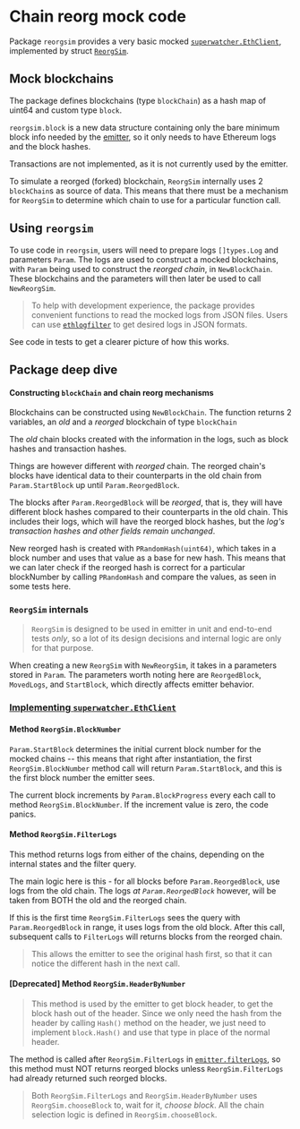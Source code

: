 # Chain reorg mock code

Package `reorgsim` provides a very basic mocked [`superwatcher.EthClient`](../../ethclient.go),
implemented by struct [`ReorgSim`](./reorgsim.go).

## Mock blockchains

The package defines blockchains (type `blockChain`) as a hash map of uint64 and custom type `block`.

`reorgsim.block` is a new data structure containing only the bare minimum block info needed by the [emitter](../../emitter.go),
so it only needs to have Ethereum logs and the block hashes.

Transactions are not implemented, as it is not currently used by the emitter.

To simulate a reorged (forked) blockchain, `ReorgSim` internally uses 2 `blockChain`s as source of data.
This means that there must be a mechanism for `ReorgSim` to determine which chain to use for a particular function call.

## Using `reorgsim`

To use code in `reorgsim`, users will need to prepare logs `[]types.Log` and parameters `Param`. The logs are used to
construct a mocked blockchains, with `Param` being used to construct the _reorged chain_, in `NewBlockChain`.
These blockchains and the parameters will then later be used to call `NewReorgSim`.

> To help with development experience, the package provides convenient functions to read the mocked logs from JSON files.
> Users can use [`ethlogfilter`](https://github.com/artnoi43/ethlogfilter) to get desired logs in JSON formats.

See code in tests to get a clearer picture of how this works.

## Package deep dive

#### Constructing `blockChain` and chain reorg mechanisms

Blockchains can be constructed using `NewBlockChain`. The function returns 2 variables,
an _old_ and a _reorged_ blockchain of type `blockChain`

The _old_ chain blocks created with the information in the logs, such as block hashes and transaction hashes.

Things are however different with _reorged_ chain. The reorged chain's blocks have identical data to their counterparts
in the old chain from `Param.StartBlock` up until `Param.ReorgedBlock`.

The blocks after `Param.ReorgedBlock` will be _reorged_, that is, they will have different
block hashes compared to their counterparts in the old chain. This includes their logs, which will have the reorged block hashes,
but the _log's transaction hashes and other fields remain unchanged_.

New reorged hash is created with `PRandomHash(uint64)`, which takes in a block number and uses that value as a base for new hash.
This means that we can later check if the reorged hash is correct for a particular blockNumber by calling `PRandomHash` and compare
the values, as seen in some tests here.

### `ReorgSim` internals

> `ReorgSim` is designed to be used in emitter in unit and end-to-end tests _only_,
> so a lot of its design decisions and internal logic are only for that purpose.

When creating a new `ReorgSim` with `NewReorgSim`, it takes in a parameters stored in `Param`.
The parameters worth noting here are `ReorgedBlock`, `MovedLogs`, and `StartBlock`, which directly affects emitter behavior.

### [Implementing `superwatcher.EthClient`](./ethclient_impl.go)

#### Method `ReorgSim.BlockNumber`

`Param.StartBlock` determines the initial current block number for the mocked chains -- this means that right after instantiation,
the first `ReorgSim.BlockNumber` method call will return `Param.StartBlock`, and this is the first block number the emitter sees.

The current block increments by `Param.BlockProgress` every each call to method `ReorgSim.BlockNumber`.
If the increment value is zero, the code panics.

#### Method `ReorgSim.FilterLogs`

This method returns logs from either of the chains, depending on the internal states and the filter query.

The main logic here is this - for all blocks before `Param.ReorgedBlock`, use logs from the old chain.
The logs _at `Param.ReorgedBlock`_ however, will be taken from BOTH the old and the reorged chain.

If this is the first time `ReorgSim.FilterLogs` sees the query with `Param.ReorgedBlock` in range,
it uses logs from the old block. After this call, subsequent calls to `FilterLogs` will returns blocks from the reorged chain.

> This allows the emitter to see the original hash first, so that it can notice the different hash in the next call.

#### [Deprecated] Method `ReorgSim.HeaderByNumber`

> This method is used by the emitter to get block header, to get the block hash out of the header. Since we only need the hash
> from the header by calling `Hash()` method on the header, we just need to implement `block.Hash()` and use that type in place
> of the normal header.

The method is called after `ReorgSim.FilterLogs` in [`emitter.filterLogs`](../../internal/emitter/filterlogs.go), so this method
must NOT returns reorged blocks unless `ReorgSim.FilterLogs` had already returned such reorged blocks.

> Both `ReorgSim.FilterLogs` and `ReorgSim.HeaderByNumber` uses `ReorgSim.chooseBlock` to, wait for it, _choose block_.
> All the chain selection logic is defined in `ReorgSim.chooseBlock`.
